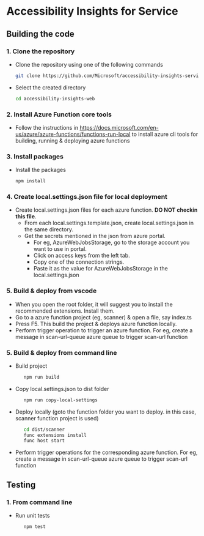# Accessibility Insights for Service

## Building the code

### 1. Clone the repository

-   Clone the repository using one of the following commands
    ```bash
    git clone https://github.com/Microsoft/accessibility-insights-service.git
    ```
-   Select the created directory
    ```bash
    cd accessibility-insights-web
    ```

### 2. Install Azure Function core tools

-   Follow the instructions in https://docs.microsoft.com/en-us/azure/azure-functions/functions-run-local to install azure cli tools for building, running & deploying azure functions

### 3. Install packages

-   Install the packages
    ```bash
    npm install
    ```

### 4. Create local.settings.json file for local deployment

-   Create local.settings.json files for each azure function. **DO NOT checkin this file**.
    -   From each local.settings.template.json, create local.settings.json in the same directory.
    -   Get the secrets mentioned in the json from azure portal.
        -   For eg, AzureWebJobsStorage, go to the storage account you want to use in portal.
        -   Click on access keys from the left tab.
        -   Copy one of the connection strings.
        -   Paste it as the value for AzureWebJobsStorage in the local.settings.json

### 5. Build & deploy from vscode

-   When you open the root folder, it will suggest you to install the recommended extensions. Install them.
-   Go to a azure function project (eg, scanner) & open a file, say index.ts
-   Press F5. This build the project & deploys azure function locally.
-   Perform trigger operation to trigger an azure function. For eg, create a message in scan-url-queue azure queue to trigger scan-url function

### 5. Build & deploy from command line

-   Build project

    ```bash
       npm run build
    ```

-   Copy local.settings.json to dist folder

    ```bash
       npm run copy-local-settings
    ```

-   Deploy locally (goto the function folder you want to deploy. in this case, scanner function project is used)
    ```bash
       cd dist/scanner
       func extensions install
       func host start
    ```
-   Perform trigger operations for the corresponding azure function. For eg, create a message in scan-url-queue azure queue to trigger scan-url function

## Testing

### 1. From command line

-   Run unit tests
    ```bash
       npm test
    ```
